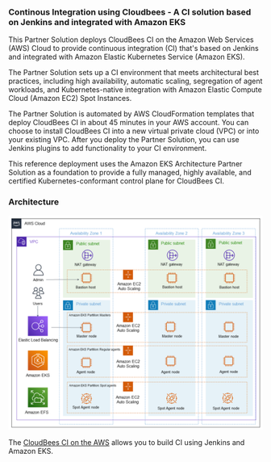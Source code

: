 ### Continous Integration using Cloudbees -  A CI solution based on Jenkins and integrated with Amazon EKS
This Partner Solution deploys CloudBees CI on the Amazon Web Services (AWS) Cloud to provide continuous integration (CI) that's based on Jenkins and integrated with Amazon Elastic Kubernetes Service (Amazon EKS).

The Partner Solution sets up a CI environment that meets architectural best practices, including high availability, automatic scaling, segregation of agent workloads, and Kubernetes-native integration with Amazon Elastic Compute Cloud (Amazon EC2) Spot Instances.

The Partner Solution is automated by AWS CloudFormation templates that deploy CloudBees CI in about 45 minutes in your AWS account. You can choose to install CloudBees CI into a new virtual private cloud (VPC) or into your existing VPC. After you deploy the Partner Solution, you can use Jenkins plugins to add functionality to your CI environment.

This reference deployment uses the Amazon EKS Architecture Partner Solution as a foundation to provide a fully managed, highly available, and certified Kubernetes-conformant control plane for CloudBees CI.

### Architecture
![Architecture](../../resources/images/cloudbees-ci.png)

The [CloudBees CI on the AWS](https://aws.amazon.com/quickstart/architecture/cloudbees-ci/) allows you to build CI using Jenkins and Amazon EKS.
